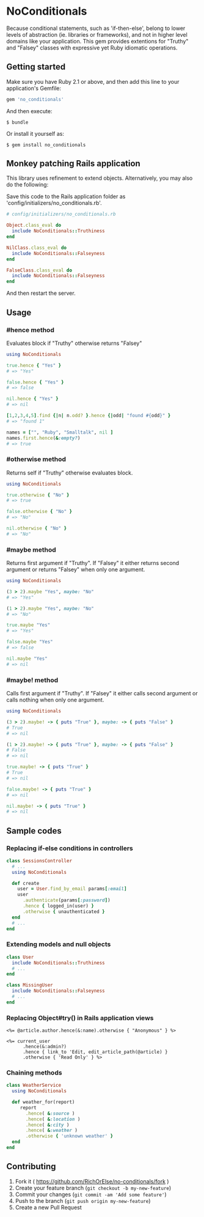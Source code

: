 # NoConditionals

Because conditional statements, such as 'if-then-else', belong to lower levels of abstraction (ie. libraries or frameworks), and not in higher level domains like your application. This gem provides extentions for "Truthy" and "Falsey" classes with expressive yet Ruby idiomatic operations.

## Getting started

Make sure you have Ruby 2.1 or above, and then add this line to your application's Gemfile:

```ruby
gem 'no_conditionals'
```

And then execute:

    $ bundle

Or install it yourself as:

    $ gem install no_conditionals


## Monkey patching Rails application
This library uses refinement to extend objects. Alternatively, you may also do the following:

Save this code to the Rails application folder as 'config/initializers/no_conditionals.rb'.
```ruby
# config/initializers/no_conditionals.rb

Object.class_eval do
  include NoConditionals::Truthiness
end

NilClass.class_eval do
  include NoConditionals::Falseyness
end

FalseClass.class_eval do
  include NoConditionals::Falseyness
end
```
And then restart the server.

## Usage

### #hence method
Evaluates block if "Truthy" otherwise returns "Falsey"
```ruby
using NoConditionals

true.hence { "Yes" }
# => "Yes"

false.hence { "Yes" }
# => false

nil.hence { "Yes" }
# => nil

[1,2,3,4,5].find {|n| n.odd? }.hence {|odd| "found #{odd}" }
# => "found 1"

names = ["", "Ruby", "Smalltalk", nil ]
names.first.hence(&:empty?)
# => true
```
### #otherwise method
Returns self if "Truthy" otherwise evaluates block.
```ruby
using NoConditionals

true.otherwise { "No" }
# => true

false.otherwise { "No" }
# => "No"

nil.otherwise { "No" }
# => "No"
```
### #maybe method
Returns first argument if "Truthy". If "Falsey" it either returns second argument or returns "Falsey" when only one argument.
```ruby
using NoConditionals

(3 > 2).maybe "Yes", maybe: "No"
# => "Yes"

(1 > 2).maybe "Yes", maybe: "No"
# => "No"

true.maybe "Yes"
# => "Yes"

false.maybe "Yes"
# => false

nil.maybe "Yes"
# => nil
```

### #maybe! method
Calls first argument if "Truthy". If "Falsey" it either calls second argument or calls nothing when only one argument.
```ruby
using NoConditionals

(3 > 2).maybe! -> { puts "True" }, maybe: -> { puts "False" }
# True
# => nil

(1 > 2).maybe! -> { puts "True" }, maybe: -> { puts "False" }
# False
# => nil

true.maybe! -> { puts "True" }
# True
# => nil

false.maybe! -> { puts "True" }
# => nil

nil.maybe! -> { puts "True" }
# => nil
```

## Sample codes

### Replacing if-else conditions in controllers
```ruby
class SessionsController
  # ...
  using NoConditionals

  def create
    user = User.find_by_email params[:email]
    user
      .authenticate(params[:password])
      .hence { logged_in(user) }
      .otherwise { unauthenticated }
  end
  # ...
end
```

### Extending models and null objects
```ruby
class User
  include NoConditionals::Truthiness
  # ...
end

class MissingUser
  include NoConditionals::Falseyness
  # ...
end
```

### Replacing Object#try() in Rails application views
```erb
<%= @article.author.hence(&:name).otherwise { "Anonymous" } %>

<%= current_user
      .hence(&:admin?)
      .hence { link_to 'Edit, edit_article_path(@article) }
      .otherwise { 'Read Only' } %>
```
### Chaining methods
```ruby
class WeatherService
  using NoConditionals

  def weather_for(report)
     report
       .hence( &:source )
       .hence( &:location )
       .hence( &:city )
       .hence( &:weather )
       .otherwise { 'unknown weather' }
  end
end
```

## Contributing

1. Fork it ( https://github.com/RichOrElse/no-conditionals/fork )
2. Create your feature branch (`git checkout -b my-new-feature`)
3. Commit your changes (`git commit -am 'Add some feature'`)
4. Push to the branch (`git push origin my-new-feature`)
5. Create a new Pull Request
